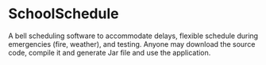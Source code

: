 # SchoolSchedule
A bell scheduling software to accommodate delays, flexible schedule during emergencies (fire, weather), and testing. 
Anyone may download the source code, compile it and generate Jar file and use the application.
